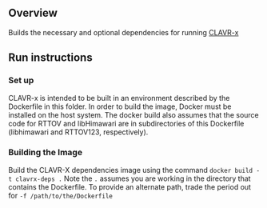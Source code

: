 ## Overview

Builds the necessary and optional dependencies for running [CLAVR-x](http://cimss.ssec.wisc.edu/clavr/documentation.html)

## Run instructions
### Set up
CLAVR-x is intended to be built in an environment described by the Dockerfile in this folder. In order to build the image, Docker must be installed on the host system. The docker build also assumes that the source code for RTTOV and libHimawari are in subdirectories of this Dockerfile (libhimawari and RTTOV123, respectively).

### Building the Image
Build the CLAVR-X dependencies image using the command `docker build -t clavrx-deps .` Note the `.` assumes you are working in the directory that
contains the Dockerfile. To provide an alternate path, trade the period
out for `-f /path/to/the/Dockerfile`
